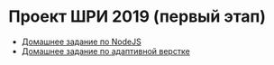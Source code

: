 # Проект ШРИ 2019 (первый этап)
- [Домашнее задание по NodeJS](https://github.com/SkyFlame00/shri2019-hw-project/tree/master/api)
- [Домашнее задание по адаптивной верстке](https://github.com/SkyFlame00/shri2019-hw-project/tree/master/ui-plain)